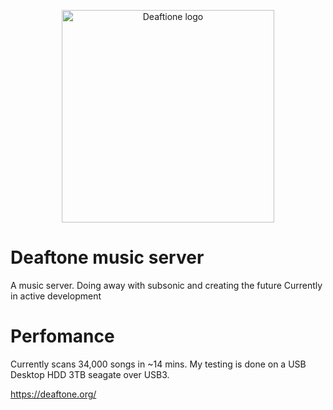 <p align="center">
  <img src="https://raw.githubusercontent.com/Ortygia/Deaftone/master/resources/deaftone.png" alt="Deaftione logo" title="navidrome" align="center" height="340" width="340" />
</p>

# Deaftone music server

A music server. Doing away with subsonic and creating the future
Currently in active development

# Perfomance

Currently scans 34,000 songs in ~14 mins. My testing is done on a USB Desktop HDD 3TB seagate over USB3.

https://deaftone.org/
